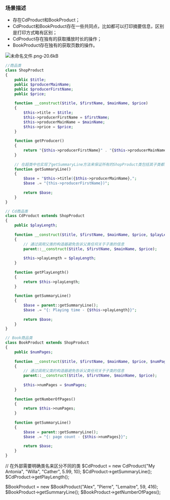 ### 场景描述
* 存在CdProduct和BookProduct；
* CdProduct和BookProduct存在一些共同点，比如都可以打印摘要信息，区别是打印方式略有区别；
* CdProduct存在独有的获取播放时长的操作；
* BookProduct存在独有的获取页数的操作。

![未命名文件.png-20.6kB][1]

```php
//商品类
class ShopProduct 
{
	public $title;
	public $producerMainName;
	public $producerFirstName;
	public $price;
	
	function __construct($title, $firstName, $mainName, $price)
	{
		$this->title = $title;
		$this->producerFirstName = $firstName;
		$this->producerMainName = $mainName;
		$this->price = $price;
	}
	
	function getProducer()
	{
		return "{$this->producerFirstName}" . "{$this->producerMainName}";
	}
	
	// 在超类中也实现了getSummaryLine方法来保证所有的ShopProduct类包括其子类都拥有该方法
	function getSummaryLine()
	{
		$base = "$this->title({$this->producerMainName},";
		$base .= "{this->producerFirstName})";
		
		return $base;
	}
}

// Cd商品类
class CdProduct extends ShopProduct
{
	public $playLength;
	
	function __construct($title, $firstName, $mainName, $price, $playLength)
	{
		// 通过调用父类的构造器避免告诉父类任何关于子类的信息
		parent::__construct($title, $firstName, $mainName, $price);
		
		$this->playLength = $playLength;
	}
	
	function getPlayLength()
	{
		return $this->playLength;
	}
	
	function getSummaryLine()
	{
		$base = parent::getSummaryLine();
		$base .= "{: Playing time - {$this->playLength}}";
		
		return $base;
	}
}

// Book商品类
class BookProduct extends ShopProduct
{
	public $numPages;
	
	function __construct($title, $firstName, $mainName, $price, $numPages)
	{
		// 通过调用父类的构造器避免告诉父类任何关于子类的信息
		parent::__construct($title, $firstName, $mainName, $price);
		
		$this->numPages = $numPages;
	}
		
	function getNumberOfPages()
	{
		return $this->numPages;
	}
	
	function getSummaryLine()
	{
		$base = parent::getSummaryLine();
		$base .= "{: page count - {$this->numPages}}";
		
		return $base;
	}
}
```

// 在外部需要明确类名来区分不同的类
$CdProduct = new CdProduct("My Antonia", "Willa", "Cather", 5.99, 10);
$CdProduct->getSummaryLine();
$CdProduct->getPlayLength();

$BookProduct = new $BookProduct("Alex", "Pierre", "Lemaitre", 59, 416);
$BookProduct->getSummaryLine();
$BookProduct->getNumberOfPages();

  [1]: http://static.zybuluo.com/Minc0/0ovxghbzz0y45n61u36pbf66/%E6%9C%AA%E5%91%BD%E5%90%8D%E6%96%87%E4%BB%B6.png